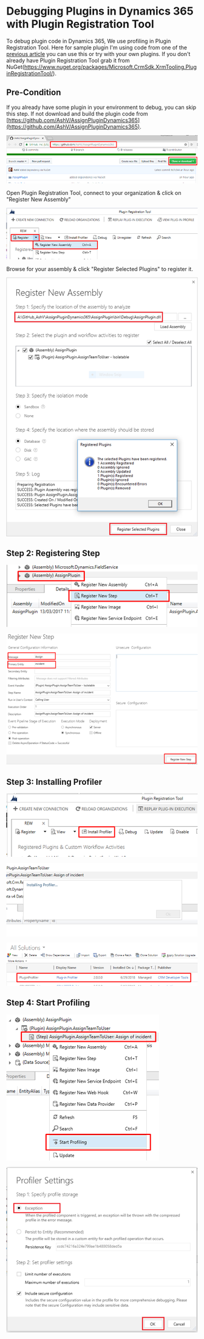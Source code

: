 # Debugging Plugins in Dynamics 365 with Plugin Registration Tool

To debug plugin code in Dynamics 365, We use profiling in Plugin Registration Tool. Here for sample plugin I'm using code from one of the [previous article](https://www.c-sharpcorner.com/article/assigning-case-to-appropriate-team-user-using-plugin-in-dynamics-365-crm/) you can use this or try with your own plugins. If you don't already have Plugin Registration Tool grab it from NuGet(https://www.nuget.org/packages/Microsoft.CrmSdk.XrmTooling.PluginRegistrationTool/).

## Pre-Condition

If you already have some plugin in your environment to debug, you can skip this step. If not download and build the plugin code from [https://github.com/AshV/AssignPluginDynamics365](https://github.com/AshV/AssignPluginDynamics365).

![code-repo](assets/code-repo.png)

Open Plugin Registration Tool, connect to your organization & click on "Register New Assembly"

![register-assembly](assets/register-assembly.png)

Browse for your assembly & click "Register Selected Plugins" to register it.

![registering](assets/registering.png)

## Step 2: Registering Step

![register-step](assets/register-step.png)

![assign-message](assets/assign-message.png)

## Step 3: Installing Profiler

![Install-Profiler](assets/Install-Profiler.png)

![Installing-Profiler](assets/Installing-Profiler.png)

![Installed-Profiler](assets/Installed-Profiler.png)

## Step 4: Start Profiling

![Start-Profiling](assets/Start-Profiling.png)

![Profiling-with-Exception](assets/Profiling-with-Exception.png)